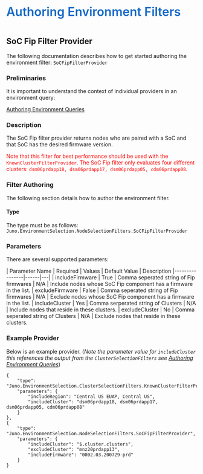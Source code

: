﻿<div style="font-size:24pt;font-weight:600;color:#1569C7">Authoring Environment Filters</div>
<br/>

## SoC Fip Filter Provider

The following documentation describes how to get started authoring the environment filter:
`SoCFipFilterProvider`

### Preliminaries
It is important to understand the context of individual providers in an environment query:  

[Authoring Environment Queries](./Authoring-EnvironmentQueries.md)

### Description
The SoC Fip filter provider returns nodes who are paired with  a SoC and that SoC has the desired
firmware version.

<span style="color:red">Note that this filter for best performance should be used with the `KnownClusterFilterProvider`. The SoC Fip filter only evaluates
four different clusters: `dsm06prdapp18, dsm06prdapp17, dsm06prdapp05, cdm06prdapp08`.</span>


### Filter Authoring
The following section details how to author the environment filter.

#### Type
The type must be as follows: `Juno.EnvironmentSelection.NodeSelectionFilters.SoCFipFilterProvider`

### Parameters
There are several supported parameters:

| Parameter Name | Required | Values | Default Value | Description
|----------------|------|---|
| includeFirmware | True | Comma seperated string of Fip firmwares | N/A | Include nodes whose SoC Fip component has a firmware in the list.
| excludeFirmware | False | Comma seperated string of Fip firmwares | N/A | Exclude nodes whose SoC Fip component has a firmware in the list.
| includeCluster | Yes | Comma serperated string of Clusters | N/A | Include nodes that reside in these clusters.
| excludeCluster | No | Comma seperated string of Clusters | N/A | Exclude nodes that reside in these clusters. 

### Example Provider
Below is an example provider. (_Note the parameter value for `includeCluster` this references the output from the
`ClusterSelectionFilters` see [Authoring Environment Queries](./Authoring-EnvironmentQueries.md)_)

```
{
    "type": "Juno.EnvironmentSelection.ClusterSelectionFilters.KnownClusterFilterProvider",
    "parameters": {
        "includeRegion": "Central US EUAP, Central US",
        "includeCluster": "dsm06prdapp18, dsm06prdapp17, dsm06prdapp05, cdm06prdapp08" 
    }
},
{
    "type": "Juno.EnvironmentSelection.NodeSelectionFilters.SoCFipFilterProvider",
    "parameters": {
        "includeCluster": "$.cluster.clusters",
        "excludeCluster": "mnz20prdapp13",
        "includeFirmware": "0002.03.200729-prd"
    }
}
```